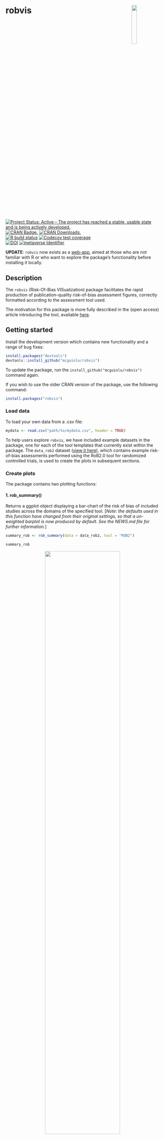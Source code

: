 
<!-- README.md is generated from README.Rmd. Please edit that file -->

# robvis <img src="man/figures/robvis_hex_box.png" align="right" width="18%" height="18%" />

[![Project Status: Active – The project has reached a stable, usable
state and is being actively
developed.](https://www.repostatus.org/badges/latest/active.svg)](https://www.repostatus.org/#active)
[![CRAN
Badge.](https://www.r-pkg.org/badges/version-ago/robvis)](https://CRAN.R-project.org/package=robvis)
[![CRAN
Downloads.](https://cranlogs.r-pkg.org/badges/last-month/robvis)](https://CRAN.R-project.org/package=robvis)
<br> [![R build
status](https://github.com/mcguinlu/robvis/workflows/R-CMD-check/badge.svg)](https://github.com/mcguinlu/robvis/actions)
[![Codecov test
coverage](https://codecov.io/gh/mcguinlu/robvis/branch/master/graph/badge.svg)](https://codecov.io/gh/mcguinlu/robvis?branch=master)
<br>
[![DOI](https://img.shields.io/static/v1.svg?label=Publication&message=10.1002/jrsm.1411&color=informational)](https://doi.org/10.1002/jrsm.1411)
[![metaverse
Identifier](https://img.shields.io/static/v1.svg?label=Part%20of%20the&message=metaverse&color=informational)](https://www.github.com/rmetaverse/metaverse)

**UPDATE**: `robvis` now exists as a
[web-app](https://mcguinlu.shinyapps.io/robvis), aimed at those who are
not familiar with R or who want to explore the package’s functionality
before installing it locally.

## Description

The `robvis` (Risk-Of-Bias VISualization) package facilitates the rapid
production of publication-quality risk-of-bias assessment figures,
correctly formatted according to the assessment tool used.

The motivation for this package is more fully described in the (open
access) article introducing the tool, available
[here](https://doi.org/10.1002/jrsm.1411).

## Getting started

Install the development version which contains new functionality and a
range of bug fixes:

``` r
install.packages("devtools")
devtools::install_github("mcguinlu/robvis")
```

To update the package, run the `install_github("mcguinlu/robvis")`
command again.

If you wish to use the older CRAN version of the package, use the
following command:

``` r
install.packages("robvis")
```

### Load data

To load your own data from a .csv file:

``` r
mydata <- read.csv("path/to/mydata.csv", header = TRUE)
```

To help users explore `robvis`, we have included example datasets in the
package, one for each of the tool templates that currently exist within
the package. The `data_rob2` dataset ([view it
here](https://github.com/mcguinlu/robvis/blob/master/data_raw/data_rob2.csv)),
which contains example risk-of-bias assessments performed using the
RoB2.0 tool for randomized controlled trials, is used to create the
plots in subsequent sections.

### Create plots

The package contains two plotting functions:

#### 1. rob_summary()

Returns a ggplot object displaying a bar-chart of the risk of bias of
included studies across the domains of the specified tool. \[*Note: the
defaults used in this function have changed from their original
settings, so that a un-weighted barplot is now produced by default. See
the NEWS.md file for further information.*\]

``` r
summary_rob <- rob_summary(data = data_rob2, tool = "ROB2")

summary_rob
```

<div style="text-align:center">

<img src=man/figures/robplot1.png width="70%" height="70%"/>

</div>

#### 2. rob_traffic_light()

Returns a ggplot object displaying a [“traffic light
plot”](https://handbook-5-1.cochrane.org/chapter_8/figure_8_6_c_example_of_a_risk_of_bias_summary_figure.htm),
displaying the risk of bias judgment in each domain for each study.

``` r
trafficlight_rob <- rob_traffic_light(data = data_rob2,
                                      tool = "ROB2",
                                      psize = 10)

trafficlight_rob
```

<div style="text-align:center">

<img src=man/figures/robplot2.png width="70%" height="70%"/>

</div>

### Other functions

#### rob_save()

Pass the `robvis` to this function, along with a destination file, to
save your risk-of-bias plots using sensible defaults.

``` r
rob_save(trafficlight_rob, "rob_fig.png")
```

#### rob_tools()

Outputs a list of the risk of bias assessment tools for which a template
currently exists in rob_summary(). We expect this list to be updated in
the near future to include tools such as ROBIS (tool for assessing risk
of bias in systematic reviews).

``` r
rob_tools()
#> Note: the "ROB2-Cluster" template is only available for the rob_traffic_light() function.
#> [1] "ROB2"         "ROB2-Cluster" "ROBINS-I"     "ROBINS-E"     "QUADAS-2"    
#> [6] "QUIPS"        "Generic"
```

## Advanced usage

### Change the colour scheme

The `colour` argument of both plotting functions allows users to select
from two predefined colour schemes (“cochrane” or “colourblind”) or to
define their own palette by providing a vector of hex codes.

For example, to use the predefined “colourblind” palette:

``` r
rob_summary(data = data_rob2,
            tool = "ROB2",
            colour = "colourblind")
```

<div style="text-align:center">

<img src=man/figures/robplot3.png width="70%" height="70%"/>

</div>

And to define your own colour scheme:

``` r
rob_summary(
  data = data_rob2,
  tool = "ROB2",
  colour = c("#f442c8",
             "#bef441",
             "#000000",
             "#d16684")
)
```

<div style="text-align:center">

<img src=man/figures/robplot4.png width="70%" height="70%"/>

</div>

### No “Overall” judgement

By default, both functions include an “Overall” risk of bias domain. To
prevent this, remove the overall column from your dataset and set
`overall = FALSE`.

``` r
summary_rob <- rob_summary(data = data_rob2[1:6], tool = "ROB2", overall = FALSE)
summary_rob
```

<div style="text-align:center">

<img src=man/figures/robplot5.png width="70%" height="70%"/>

</div>

``` r
rob_traffic_light(data = data_rob2[1:6],
                  tool = "ROB2",
                  overall = FALSE)
```

<div style="text-align:center">

<img src=man/figures/robplot6.png width="70%" height="70%"/>

</div>

### Editing the plots

Finally, because the output (`summary_rob` and `trafficlight_rob` in the
examples above) is a ggplot2 object, it is easy to adjust the plot to
your own preferences.

For example, to add a title:

``` r
library(ggplot2)

rob_summary(data = data_rob2, tool = "ROB2") +
  ggtitle("Summary of RoB 2.0 assessments")
```

<div style="text-align:center">

<img src=man/figures/robplot7.png width="70%" height="70%"/>

</div>

## Examples of `robvis` in published papers

To date, `robvis` has been cited in more than 1500 academic articles -
these can be explored
[here](https://scholar.google.com/scholar?cites=12564214960529060925&as_sdt=2005&sciodt=0,5&hl=en).

## Code of conduct

Please note that the ‘robvis’ project is released with a [Contributor
Code of
Conduct](https://github.com/mcguinlu/robvis/blob/master/CODE_OF_CONDUCT.md).
By contributing to this project, you agree to abide by its terms.

## License

This project is licensed under the MIT License - see the
[LICENSE.md](https://github.com/mcguinlu/robvis/blob/master/LICENSE)
file for details.

## Acknowledgments

- The `rob_summary()` function was based on code forwarded by a
  colleague. I recently discovered that this code was adapted from that
  presented in the wonderful “[Doing Meta-Analysis in
  R](https://bookdown.org/MathiasHarrer/Doing_Meta_Analysis_in_R/plotting-the-summary.html)”
  guide, so I would like to acknowledge the authors here.
- [Emily Kothe](https://github.com/ekothe) for help in fixing `ggplot2`
  coding issues.
- [Eliza Grames](https://github.com/elizagrames) for creating the
  `robvis` hex sticker.
